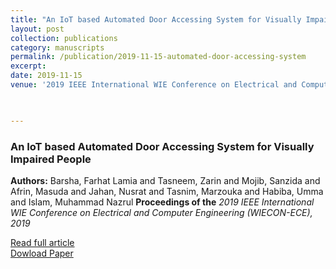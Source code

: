 ```yaml
---
title: "An IoT based Automated Door Accessing System for Visually Impaired People"
layout: post
collection: publications
category: manuscripts
permalink: /publication/2019-11-15-automated-door-accessing-system
excerpt: 
date: 2019-11-15
venue: '2019 IEEE International WIE Conference on Electrical and Computer Engineering (WIECON-ECE)'


 
---
```

### An IoT based Automated Door Accessing System for Visually Impaired People

**Authors:** Barsha, Farhat Lamia and Tasneem, Zarin and Mojib, Sanzida and Afrin, Masuda and Jahan, Nusrat and Tasnim, Marzouka and Habiba, Umma and Islam, Muhammad Nazrul 
**Proceedings of the** *2019 IEEE International WIE Conference on Electrical and Computer Engineering (WIECON-ECE), 2019*

[Read full article](https://ieeexplore.ieee.org/abstract/document/9019945)    
[Dowload Paper](https://ieeexplore.ieee.org/abstract/document/9019945)
